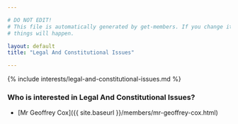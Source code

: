 ```yaml
---

# DO NOT EDIT!
# This file is automatically generated by get-members. If you change it, bad
# things will happen.

layout: default
title: "Legal And Constitutional Issues"

---
```


{% include interests/legal-and-constitutional-issues.md %}

### Who is interested in Legal And Constitutional Issues?


* [Mr Geoffrey Cox]({{ site.baseurl }}/members/mr-geoffrey-cox.html)
